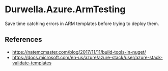 # Durwella.Azure.ArmTesting

Save time catching errors in ARM templates before trying to deploy them.

## References
- <https://natemcmaster.com/blog/2017/11/11/build-tools-in-nuget/>
- <https://docs.microsoft.com/en-us/azure/azure-stack/user/azure-stack-validate-templates>

